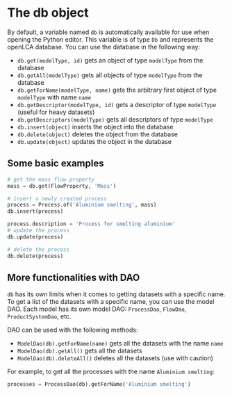 # The db object

By default, a variable named `db` is automatically available for use when opening the Python editor.
This variable is of type `Db` and represents the openLCA database. You can use the database in the
following way:

- `db.get(modelType, id)` gets an object of type `modelType` from the database
- `db.getAll(modelType)` gets all objects of type `modelType` from the database
- `db.getForName(modelType, name)` gets the arbitrary first object of type `modelType` with name
  `name`
- `db.getDescriptor(modelType, id)` gets a descriptor of type `modelType` (useful for heavy
  datasets)
- `db.getDescriptors(modelType)` gets all descriptors of type `modelType`
- `db.insert(object)` inserts the object into the database
- `db.delete(object)` deletes the object from the database
- `db.update(object)` updates the object in the database

## Some basic examples

```python
# get the mass flow property
mass = db.get(FlowProperty, 'Mass')

# insert a newly created process
process = Process.of('Aluminium smelting', mass)
db.insert(process)

process.description = 'Process for smelting aluminium'
# update the process
db.update(process)

# delete the process
db.delete(process)
```

## More functionalities with DAO

`db` has its own limits when it comes to getting datasets with a specific name. To get a list of the
datasets with a specific name, you can use the model DAO. Each model has its own model DAO:
`ProcessDao`, `FlowDao`, `ProductSystemDao`, etc.

DAO can be used with the following methods:

- `ModelDao(db).getForName(name)` gets all the datasets with the name `name`
- `ModelDao(db).getAll()` gets all the datasets
- `ModelDao(db).deleteAll()` deletes all the datasets (use with caution)

For example, to get all the processes with the name `Aluminium smelting`:

```python
processes = ProcessDao(db).getForName('Aluminium smelting')
```
